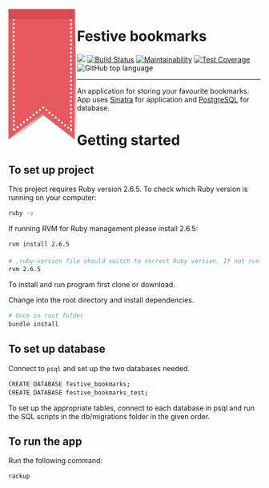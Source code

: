 <img src="./_imgs/ribbon.png" align="left" />

# Festive bookmarks

![](https://img.shields.io/badge/Practice-Makers%20Academy-red)
[![Build Status](https://travis-ci.com/jonesandy/festive-bookmarks.svg?branch=master)](https://travis-ci.com/jonesandy/festive-bookmarks)
[![Maintainability](https://api.codeclimate.com/v1/badges/dad6e6da13b8828430a4/maintainability)](https://codeclimate.com/github/jonesandy/festive-bookmarks/maintainability)
[![Test Coverage](https://api.codeclimate.com/v1/badges/dad6e6da13b8828430a4/test_coverage)](https://codeclimate.com/github/jonesandy/festive-bookmarks/test_coverage)
![GitHub top language](https://img.shields.io/github/languages/top/jonesandy/festive-bookmarks)

---

An application for storing your favourite bookmarks. App uses [Sinatra](http://sinatrarb.com/) for application and [PostgreSQL](https://www.postgresql.org/) for database.

# Getting started

## To set up project

This project requires Ruby version 2.6.5. To check which Ruby version is running on your computer:

```bash
ruby -v
```

If running RVM for Ruby management please install 2.6.5:

```bash
rvm install 2.6.5

# .ruby-version file should switch to correct Ruby version. If not run this command
rvm 2.6.5
```
To install and run program first clone or download.

Change into the root directory and install dependencies.

```bash
# Once in root folder
bundle install
```

## To set up database

Connect to ```psql``` and set up the two databases needed.

```bash
CREATE DATABASE festive_bookmarks;
CREATE DATABASE festive_bookmarks_test;
```

To set up the appropriate tables, connect to each database in psql and run the SQL scripts in the db/migrations folder in the given order.

## To run the app

Run the following command:

```bash
rackup
```


